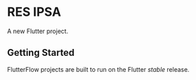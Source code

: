 # RES IPSA

A new Flutter project.

## Getting Started

FlutterFlow projects are built to run on the Flutter _stable_ release.
